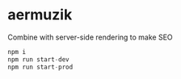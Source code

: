 # aermuzik
Combine with server-side rendering to make SEO

```js
npm i
npm run start-dev
npm run start-prod
```
